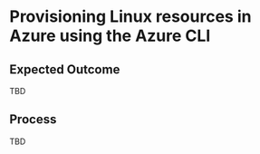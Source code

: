 # Provisioning Linux resources in Azure using the Azure CLI

## Expected Outcome

TBD

## Process

TBD

